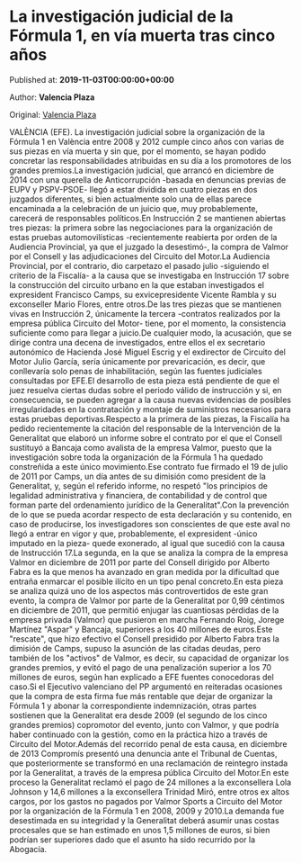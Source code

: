 
# La investigación judicial de la Fórmula 1, en vía muerta tras cinco años

Published at: **2019-11-03T00:00:00+00:00**

Author: **Valencia Plaza**

Original: [Valencia Plaza](https://valenciaplaza.com/la-investigacion-judicial-de-la-formula-1-en-via-muerta-tras-cinco-anos)

VALÈNCIA (EFE). La investigación judicial sobre la organización de la Fórmula 1 en València entre 2008 y 2012 cumple cinco años con varias de sus piezas en vía muerta y sin que, por el momento, se hayan podido concretar las responsabilidades atribuidas en su día a los promotores de los grandes premios.La investigación judicial, que arrancó en diciembre de 2014 con una querella de Anticorrupción -basada en denuncias previas de EUPV y PSPV-PSOE- llegó a estar dividida en cuatro piezas en dos juzgados diferentes, si bien actualmente solo una de ellas parece encaminada a la celebración de un juicio que, muy probablemente, carecerá de responsables políticos.En Instrucción 2 se mantienen abiertas tres piezas: la primera sobre las negociaciones para la organización de estas pruebas automovilísticas -recientemente reabierta por orden de la Audiencia Provincial, ya que el juzgado la desestimó-, la compra de Valmor por el Consell y las adjudicaciones del Circuito del Motor.La Audiencia Provincial, por el contrario, dio carpetazo el pasado julio -siguiendo el criterio de la Fiscalía- a la causa que se investigaba en Instrucción 17 sobre la construcción del circuito urbano en la que estaban investigados el expresident Francisco Camps, su exvicepresidente Vicente Rambla y su exconseller Mario Flores, entre otros.De las tres piezas que se mantienen vivas en Instrucción 2, únicamente la tercera -contratos realizados por la empresa pública Circuito del Motor- tiene, por el momento, la consistencia suficiente como para llegar a juicio.De cualquier modo, la acusación, que se dirige contra una decena de investigados, entre ellos el ex secretario autonómico de Hacienda José Miguel Escrig y el exdirector de Circuito del Motor Julio García, sería únicamente por prevaricación, es decir, que conllevaría solo penas de inhabilitación, según las fuentes judiciales consultadas por EFE.El desarrollo de esta pieza está pendiente de que el juez resuelva ciertas dudas sobre el periodo válido de instrucción y si, en consecuencia, se pueden agregar a la causa nuevas evidencias de posibles irregularidades en la contratación y montaje de suministros necesarios para estas pruebas deportivas.Respecto a la primera de las piezas, la Fiscalía ha pedido recientemente la citación del responsable de la Intervención de la Generalitat que elaboró un informe sobre el contrato por el que el Consell sustituyó a Bancaja como avalista de la empresa Valmor, puesto que la investigación sobre toda la organización de la Fórmula 1 ha quedado constreñida a este único movimiento.Ese contrato fue firmado el 19 de julio de 2011 por Camps, un día antes de su dimisión como president de la Generalitat, y, según el referido informe, no respetó "los principios de legalidad administrativa y financiera, de contabilidad y de control que forman parte del ordenamiento jurídico de la Generalitat".Con la prevención de lo que se pueda acordar respecto de esta declaración y su contenido, en caso de producirse, los investigadores son conscientes de que este aval no llegó a entrar en vigor y que, probablemente, el expresident -único imputado en la pieza- quede exonerado, al igual que sucedió con la causa de Instrucción 17.La segunda, en la que se analiza la compra de la empresa Valmor en diciembre de 2011 por parte del Consell dirigido por Alberto Fabra es la que menos ha avanzado en gran medida por la dificultad que entraña enmarcar el posible ilícito en un tipo penal concreto.En esta pieza se analiza quizá uno de los aspectos más controvertidos de este gran evento, la compra de Valmor por parte de la Generalitat por 0,99 céntimos en diciembre de 2011, que permitió enjugar las cuantiosas pérdidas de la empresa privada (Valmor) que pusieron en marcha Fernando Roig, Jorege Martínez "Aspar" y Bancaja, superiores a los 40 millones de euros.Este "rescate", que hizo efectivo el Consell presidido por Alberto Fabra tras la dimisión de Camps, supuso la asunción de las citadas deudas, pero también de los "activos" de Valmor, es decir, su capacidad de organizar los grandes premios, y evitó el pago de una penalización superior a los 70 millones de euros, según han explicado a EFE fuentes conocedoras del caso.Si el Ejecutivo valenciano del PP argumentó en reiteradas ocasiones que la compra de esta firma fue más rentable que dejar de organizar la Fórmula 1 y abonar la correspondiente indemnización, otras partes sostienen que la Generalitat era desde 2009 (el segundo de los cinco grandes premios) copromotor del evento, junto con Valmor, y que podría haber continuado con la gestión, como en la práctica hizo a través de Circuito del Motor.Además del recorrido penal de esta causa, en diciembre de 2013 Compromís presentó una denuncia ante el Tribunal de Cuentas, que posteriormente se transformó en una reclamación de reintegro instada por la Generalitat, a través de la empresa pública Circuito del Motor.En este proceso la Generalitat reclamó el pago de 24 millones a la exconsellera Lola Johnson y 14,6 millones a la exconsellera Trinidad Miró, entre otros ex altos cargos, por los gastos no pagados por Valmor Sports a Circuito del Motor por la organización de la Fórmula 1 en 2008, 2009 y 2010.La demanda fue desestimada en su integridad y la Generalitat deberá asumir unas costas procesales que se han estimado en unos 1,5 millones de euros, si bien podrían ser superiores dado que el asunto ha sido recurrido por la Abogacía. 
